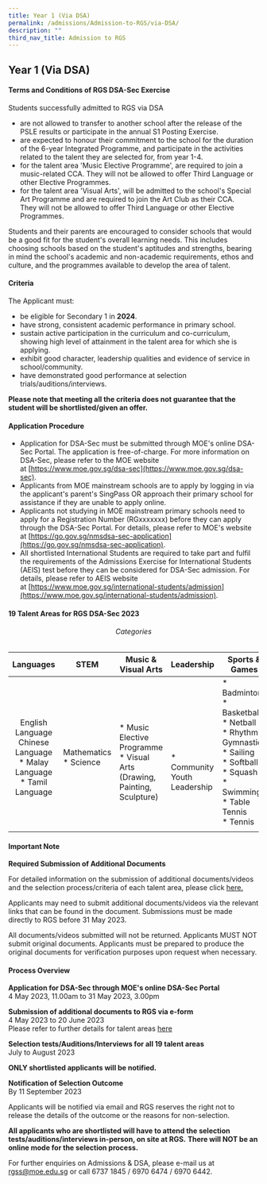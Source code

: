 ```yaml
---
title: Year 1 (Via DSA)
permalink: /admissions/Admission-to-RGS/via-DSA/
description: ""
third_nav_title: Admission to RGS
---
```

## Year 1 (Via DSA)

#### Terms and Conditions of RGS DSA-Sec Exercise

Students successfully admitted to RGS via DSA

*   are not allowed to transfer to another school after the release of the PSLE results or participate in the annual S1 Posting Exercise.
*   are expected to honour their commitment to the school for the duration of the 6-year Integrated Programme, and participate in the activities related to the talent they are selected for, from year 1-4.
*   for the talent area 'Music Elective Programme', are required to join a music-related CCA. They&nbsp;will not&nbsp;be allowed to offer Third Language or other Elective Programmes.
*   for the talent area 'Visual Arts', will be admitted to the school's Special Art Programme and are required to join the Art Club as their CCA. They&nbsp;will not&nbsp;be allowed to offer Third Language or other Elective Programmes.

Students and their parents are encouraged to consider schools that would be a good fit for the student's overall learning needs. This includes choosing&nbsp;schools based on the student's aptitudes and strengths, bearing in mind the school's academic and non-academic requirements, ethos and culture, and the programmes available to develop the area of talent.

#### Criteria

The Applicant must:

*   be eligible for Secondary 1 in&nbsp;**2024**.
*   have strong, consistent academic performance in primary school.
*   sustain active participation in the curriculum and co-curriculum, showing high level of attainment in the talent area for which she is applying.
*   exhibit good character, leadership qualities and evidence of service in school/community.
*   have demonstrated good performance at selection trials/auditions/interviews.

**Please note that meeting all the criteria does not guarantee that the student will be shortlisted/given an offer.**

#### Application Procedure

*   Application for DSA-Sec must be submitted through MOE's online DSA-Sec Portal. The application is free-of-charge. For more information on DSA-Sec, please refer to the MOE website at&nbsp;[https://www.moe.gov.sg/dsa-sec](https://www.moe.gov.sg/dsa-sec).
*   Applicants from MOE mainstream schools are to apply by logging in via the applicant's parent's SingPass OR approach their primary school for assistance if they are unable to apply online.
*   Applicants&nbsp;not&nbsp;studying in MOE mainstream primary schools need to apply for a Registration Number (RGxxxxxxx) before they can apply through the DSA-Sec Portal. For details, please refer to MOE's website at&nbsp;[https://go.gov.sg/nmsdsa-sec-application](https://go.gov.sg/nmsdsa-sec-application).
*   All shortlisted International Students are required to take part and fulfil the requirements of the Admissions Exercise for International Students (AEIS) test before they can be considered for DSA-Sec admission. For details, please refer to AEIS website at&nbsp;[https://www.moe.gov.sg/international-students/admission](https://www.moe.gov.sg/international-students/admission).

#### 19 Talent Areas for RGS DSA-Sec 2023

###### <center>Categories</center>

| Languages  | STEM  | Music &amp; Visual Arts  | Leadership  | Sports &amp; Games  |
|:-:|---|---|---|---|
| <br> English Language<br> Chinese Language<br>*   Malay Language<br>*   Tamil Language  | <br> Mathematics<br>*   Science  | <br><br>*   Music Elective Programme<br>*   Visual Arts (Drawing, Painting, Sculpture)  | <br><br><br><br>*   Community Youth Leadership  |*   Badminton<br>*   Basketball<br>*   Netball<br>*   Rhythmic Gymnastics<br>*   Sailing<br>*   Softball<br>*   Squash<br>*   Swimming<br>*   Table Tennis<br>*   Tennis   |
|   |   |   |   |   |

#### Important Note

**Required Submission of Additional Documents**
<br>

For detailed information on the submission of additional documents/videos and the selection process/criteria of each talent area, please click [here.](/files/2023%20webpage%20rgs-dsa_talentinfo%20(020523).pdf)

Applicants may need to submit additional documents/videos via the relevant links that can be found in the document.  Submissions must be made directly to RGS before 31 May 2023. 

All documents/videos submitted will not be returned. Applicants MUST NOT submit original documents. Applicants must be prepared to produce the original documents for verification purposes upon request when necessary.


#### Process Overview

**Application for DSA-Sec through MOE's online DSA-Sec Portal**  
4 May 2023, 11.00am to 31 May 2023, 3.00pm  

**Submission of additional documents to RGS via e-form**  
4 May 2023 to 20 June 2023  <br>
Please refer to further details for talent areas [here](/files/2023%20webpage%20rgs-dsa_talentinfo%20(020523).pdf)

**Selection tests/Auditions/Interviews for all 19 talent areas**  
July to August 2023 

**ONLY shortlisted applicants will be notified.**

**Notification of Selection Outcome**  
By 11 September 2023  

Applicants will be notified via email and RGS reserves the right not to release the details of the outcome or the reasons for non-selection.  

**All applicants who are shortlisted will have to attend the selection tests/auditions/interviews in-person, on site at RGS.** **There will NOT be an online mode for the selection process.**

For further enquiries on Admissions &amp; DSA, please e-mail us at rgss@moe.edu.sg or call 6737 1845 / 6970 6474 / 6970 6442.